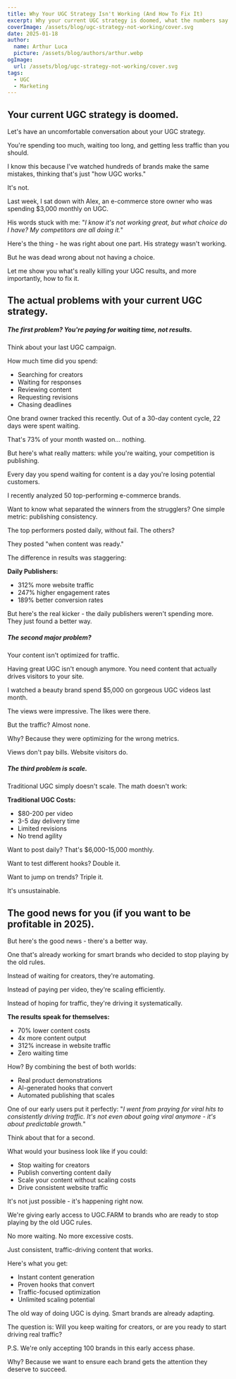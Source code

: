 ```yaml
---
title: Why Your UGC Strategy Isn't Working (And How To Fix It)
excerpt: Why your current UGC strategy is doomed, what the numbers say and how to fix it before it's too late (bonus hack at the end).
coverImage: /assets/blog/ugc-strategy-not-working/cover.svg
date: 2025-01-18
author:
  name: Arthur Luca
  picture: /assets/blog/authors/arthur.webp
ogImage:
  url: /assets/blog/ugc-strategy-not-working/cover.svg
tags:
  - UGC
  - Marketing
---
```

## Your current UGC strategy is doomed.

Let's have an uncomfortable conversation about your UGC strategy.

You're spending too much, waiting too long, and getting less traffic than you should. 

I know this because I've watched hundreds of brands make the same mistakes, thinking that's just "how UGC works."

It's not.

Last week, I sat down with Alex, an e-commerce store owner who was spending $3,000 monthly on UGC. 

His words stuck with me: "*I know it's not working great, but what choice do I have? My competitors are all doing it.*"

Here's the thing - he was right about one part. His strategy wasn't working. 

But he was dead wrong about not having a choice.

Let me show you what's really killing your UGC results, and more importantly, how to fix it.

## The actual problems with your current UGC strategy.

##### The first problem? You're paying for waiting time, not results. 

Think about your last UGC campaign. 

How much time did you spend:
- Searching for creators
- Waiting for responses
- Reviewing content
- Requesting revisions
- Chasing deadlines

One brand owner tracked this recently. Out of a 30-day content cycle, 22 days were spent waiting. 

That's 73% of your month wasted on... nothing.

But here's what really matters: while you're waiting, your competition is publishing. 

Every day you spend waiting for content is a day you're losing potential customers.

I recently analyzed 50 top-performing e-commerce brands. 

Want to know what separated the winners from the strugglers? One simple metric: publishing consistency.

The top performers posted daily, without fail. The others? 

They posted "when content was ready." 

The difference in results was staggering:

**Daily Publishers:**
- 312% more website traffic
- 247% higher engagement rates
- 189% better conversion rates

But here's the real kicker - the daily publishers weren't spending more. They just found a better way.

##### The second major problem? 

Your content isn't optimized for traffic. 

Having great UGC isn't enough anymore. You need content that actually drives visitors to your site.

I watched a beauty brand spend $5,000 on gorgeous UGC videos last month. 

The views were impressive. The likes were there. 

But the traffic? Almost none.

Why? Because they were optimizing for the wrong metrics. 

Views don't pay bills. Website visitors do.

##### The third problem is scale. 

Traditional UGC simply doesn't scale. The math doesn't work:

**Traditional UGC Costs:**
- $80-200 per video
- 3-5 day delivery time
- Limited revisions
- No trend agility

Want to post daily? That's $6,000-15,000 monthly. 

Want to test different hooks? Double it. 

Want to jump on trends? Triple it.

It's unsustainable.

## The good news for you (if you want to be profitable in 2025).

But here's the good news - there's a better way. 

One that's already working for smart brands who decided to stop playing by the old rules.

Instead of waiting for creators, they're automating. 

Instead of paying per video, they're scaling efficiently. 

Instead of hoping for traffic, they're driving it systematically.

**The results speak for themselves:**
- 70% lower content costs
- 4x more content output
- 312% increase in website traffic
- Zero waiting time

How? By combining the best of both worlds:
- Real product demonstrations
- AI-generated hooks that convert
- Automated publishing that scales

One of our early users put it perfectly: "*I went from praying for viral hits to consistently driving traffic. It's not even about going viral anymore - it's about predictable growth.*"

Think about that for a second. 

What would your business look like if you could:
- Stop waiting for creators
- Publish converting content daily
- Scale your content without scaling costs
- Drive consistent website traffic

It's not just possible - it's happening right now.

We're giving early access to UGC.FARM to brands who are ready to stop playing by the old UGC rules.

No more waiting. No more excessive costs. 

Just consistent, traffic-driving content that works.

Here's what you get:
- Instant content generation
- Proven hooks that convert
- Traffic-focused optimization
- Unlimited scaling potential

The old way of doing UGC is dying. Smart brands are already adapting.

The question is: Will you keep waiting for creators, or are you ready to start driving real traffic?

P.S. We're only accepting 100 brands in this early access phase. 

Why? Because we want to ensure each brand gets the attention they deserve to succeed.
